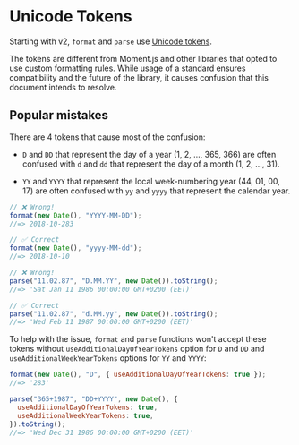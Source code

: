 # Unicode Tokens

Starting with v2, `format` and `parse` use [Unicode tokens].

The tokens are different from Moment.js and other libraries that opted to use
custom formatting rules. While usage of a standard ensures compatibility and
the future of the library, it causes confusion that this document intends
to resolve.

## Popular mistakes

There are 4 tokens that cause most of the confusion:

- `D` and `DD` that represent the day of a year (1, 2, ..., 365, 366)
  are often confused with `d` and `dd` that represent the day of a month
  (1, 2, ..., 31).

- `YY` and `YYYY` that represent the local week-numbering year (44, 01, 00, 17)
  are often confused with `yy` and `yyyy` that represent the calendar year.

```js
// ❌ Wrong!
format(new Date(), "YYYY-MM-DD");
//=> 2018-10-283

// ✅ Correct
format(new Date(), "yyyy-MM-dd");
//=> 2018-10-10

// ❌ Wrong!
parse("11.02.87", "D.MM.YY", new Date()).toString();
//=> 'Sat Jan 11 1986 00:00:00 GMT+0200 (EET)'

// ✅ Correct
parse("11.02.87", "d.MM.yy", new Date()).toString();
//=> 'Wed Feb 11 1987 00:00:00 GMT+0200 (EET)'
```

To help with the issue, `format` and `parse` functions won't accept
these tokens without `useAdditionalDayOfYearTokens` option for `D` and `DD` and
`useAdditionalWeekYearTokens` options for `YY` and `YYYY`:

```js
format(new Date(), "D", { useAdditionalDayOfYearTokens: true });
//=> '283'

parse("365+1987", "DD+YYYY", new Date(), {
  useAdditionalDayOfYearTokens: true,
  useAdditionalWeekYearTokens: true,
}).toString();
//=> 'Wed Dec 31 1986 00:00:00 GMT+0200 (EET)'
```

[Unicode tokens]: https://www.unicode.org/reports/tr35/tr35-dates.html#Date_Field_Symbol_Table
